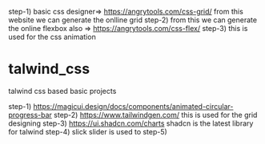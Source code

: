 step-1) basic css designer=> https://angrytools.com/css-grid/ from this website we can generate the onlline grid
step-2) from this we can generate the online flexbox also => https://angrytools.com/css-flex/
step-3) this is used for the css animation




# talwind_css
talwind css based basic projects





step-1) https://magicui.design/docs/components/animated-circular-progress-bar
step-2) https://www.tailwindgen.com/    this is used for the grid designing
step-3) https://ui.shadcn.com/charts    shadcn is the latest library for talwind
step-4) slick slider is used to
step-5) 

